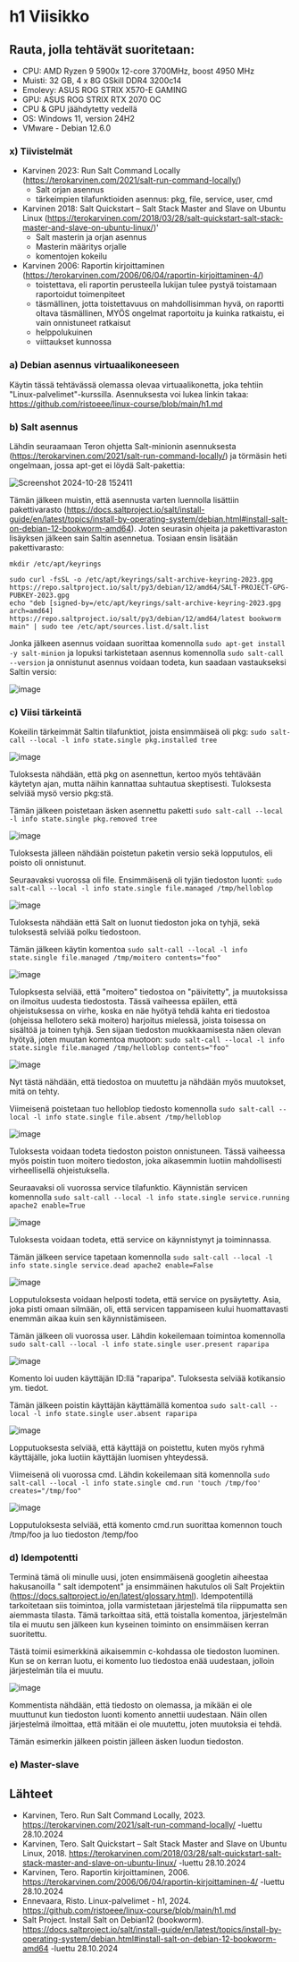 # h1 Viisikko

## Rauta, jolla tehtävät suoritetaan: 
* CPU: AMD Ryzen 9 5900x 12-core 3700MHz, boost 4950 MHz
* Muisti: 32 GB, 4 x 8G GSkill DDR4 3200c14
* Emolevy: ASUS ROG STRIX X570-E GAMING
* GPU: ASUS ROG STRIX RTX 2070 OC
* CPU & GPU jäähdytetty vedellä 
* OS: Windows 11, version 24H2
* VMware - Debian 12.6.0

### x) Tiivistelmät

* Karvinen 2023: Run Salt Command Locally (https://terokarvinen.com/2021/salt-run-command-locally/)
    - Salt orjan asennus
    - tärkeimpien tilafunktioiden asennus: pkg, file, service, user, cmd
* Karvinen 2018: Salt Quickstart – Salt Stack Master and Slave on Ubuntu Linux
  (https://terokarvinen.com/2018/03/28/salt-quickstart-salt-stack-master-and-slave-on-ubuntu-linux/)'
    - Salt masterin ja orjan asennus
    - Masterin määritys orjalle
    - komentojen kokeilu
* Karvinen 2006: Raportin kirjoittaminen (https://terokarvinen.com/2006/06/04/raportin-kirjoittaminen-4/)
    - toistettava, eli raportin perusteella lukijan tulee pystyä toistamaan raportoidut toimenpiteet
    - täsmällinen, jotta toistettavuus on mahdollisimman hyvä, on raportti oltava täsmällinen, MYÖS ongelmat raportoitu ja kuinka ratkaistu, ei vain onnistuneet ratkaisut
    - helppolukuinen
    - viittaukset kunnossa
 
### a) Debian asennus virtuaalikoneeseen

Käytin tässä tehtävässä olemassa olevaa virtuaalikonetta, joka tehtiin "Linux-palvelimet"-kurssilla. Asennuksesta voi lukea linkin takaa: https://github.com/ristoeee/linux-course/blob/main/h1.md

### b) Salt asennus

Lähdin seuraamaan Teron ohjetta Salt-minionin asennuksesta (https://terokarvinen.com/2021/salt-run-command-locally/) ja törmäsin heti ongelmaan, jossa apt-get ei löydä Salt-pakettia:

![Screenshot 2024-10-28 152411](https://github.com/user-attachments/assets/c4555ede-fe5a-477b-8001-0c2f6ffa37cf)


Tämän jälkeen muistin, että asennusta varten luennolla lisättiin pakettivarasto (https://docs.saltproject.io/salt/install-guide/en/latest/topics/install-by-operating-system/debian.html#install-salt-on-debian-12-bookworm-amd64). Joten seurasin ohjeita ja pakettivaraston lisäyksen jälkeen sain Saltin asennetua. Tosiaan ensin lisätään pakettivarasto:

```
mkdir /etc/apt/keyrings

sudo curl -fsSL -o /etc/apt/keyrings/salt-archive-keyring-2023.gpg https://repo.saltproject.io/salt/py3/debian/12/amd64/SALT-PROJECT-GPG-PUBKEY-2023.gpg
echo "deb [signed-by=/etc/apt/keyrings/salt-archive-keyring-2023.gpg arch=amd64] https://repo.saltproject.io/salt/py3/debian/12/amd64/latest bookworm main" | sudo tee /etc/apt/sources.list.d/salt.list
```

Jonka jälkeen asennus voidaan suorittaa komennolla `sudo apt-get install -y salt-minion` ja lopuksi tarkistetaan asennus komennolla `sudo salt-call --version` ja onnistunut asennus voidaan todeta, kun saadaan vastaukseksi Saltin versio:

![image](https://github.com/user-attachments/assets/0399c4de-bb71-4c28-ab0e-5bde7dfbdd5b)

### c) Viisi tärkeintä

Kokeilin tärkeimmät Saltin tilafunktiot, joista ensimmäiseä oli pkg: `sudo salt-call --local -l info state.single pkg.installed tree`

![image](https://github.com/user-attachments/assets/4e6b73d0-4f08-4599-b18a-6d2ce1402ea1)

Tuloksesta nähdään, että pkg on asennettun, kertoo myös tehtävään käytetyn ajan, mutta näihin kannattaa suhtautua skeptisesti. Tuloksesta selviää mysö versio pkg:stä.

Tämän jälkeen poistetaan äsken asennettu paketti `sudo salt-call --local -l info state.single pkg.removed tree`

![image](https://github.com/user-attachments/assets/7d105703-63a3-48ed-b165-fbb88bda6534)

Tuloksesta jälleen nähdään poistetun paketin versio sekä lopputulos, eli poisto oli onnistunut.

Seuraavaksi vuorossa oli file. Ensimmäisenä oli tyjän tiedoston luonti: `sudo salt-call --local -l info state.single file.managed /tmp/helloblop`

![image](https://github.com/user-attachments/assets/bf05f192-c237-402c-b05c-d253b8eeed68)

Tuloksesta nähdään että Salt on luonut tiedoston joka on tyhjä, sekä tuloksestä selviää polku tiedostoon.

Tämän jälkeen käytin komentoa `sudo salt-call --local -l info state.single file.managed /tmp/moitero contents="foo"`

![image](https://github.com/user-attachments/assets/34b1d332-675d-4a01-b4c8-67a216675d91)

Tulopksesta selviää, että "moitero" tiedostoa on "päivitetty", ja muutoksissa on ilmoitus uudesta tiedostosta. Tässä vaiheessa epäilen, että ohjeistuksessa on virhe, koska en näe hyötyä tehdä kahta eri tiedostoa (ohjeissa hellotero sekä moitero) harjoitus mielessä, joista toisessa on sisältöä ja toinen tyhjä. Sen sijaan tiedoston muokkaamisesta näen olevan hyötyä, joten muutan komentoa muotoon: `sudo salt-call --local -l info state.single file.managed /tmp/helloblop contents="foo"`

![image](https://github.com/user-attachments/assets/ebb9140f-16b3-4a73-bdba-263820495581)

Nyt tästä nähdään, että tiedostoa on muutettu ja nähdään myös muutokset, mitä on tehty.

Viimeisenä poistetaan tuo helloblop tiedosto komennolla `sudo salt-call --local -l info state.single file.absent /tmp/helloblop`

![image](https://github.com/user-attachments/assets/90c45783-1604-40bf-8218-9f061acdbdcf)

Tuloksesta voidaan todeta tiedoston poiston onnistuneen. Tässä vaiheessa myös poistin tuon moitero tiedoston, joka aikasemmin luotiin mahdollisesti virheellisellä ohjeistuksella.

Seuraavaksi oli vuorossa service tilafunktio. Käynnistän servicen komennolla `sudo salt-call --local -l info state.single service.running apache2 enable=True`

![image](https://github.com/user-attachments/assets/91eb727f-ab4c-4b65-88f7-ef7f89b285d7)

Tuloksesta voidaan todeta, että service on käynnistynyt ja toiminnassa.

Tämän jälkeen service tapetaan komennolla `sudo salt-call --local -l info state.single service.dead apache2 enable=False`

![image](https://github.com/user-attachments/assets/b0a184b8-b006-4d2d-9098-7849cf7a94fb)

Lopputuloksesta voidaan helposti todeta, että service on pysäytetty. Asia, joka pisti omaan silmään, oli, että servicen tappamiseen kului huomattavasti enemmän aikaa kuin sen käynnistämiseen.

Tämän jälkeen oli vuorossa user. Lähdin kokeilemaan toimintoa komennolla `sudo salt-call --local -l info state.single user.present raparipa`

![image](https://github.com/user-attachments/assets/d3cf182e-30ed-41e3-994e-f540be39f536)

Komento loi uuden käyttäjän ID:llä "raparipa". Tuloksesta selviää kotikansio ym. tiedot.

Tämän jälkeen poistin käyttäjän käyttämällä komentoa `sudo salt-call --local -l info state.single user.absent raparipa`

![image](https://github.com/user-attachments/assets/cc229d2d-c658-4b07-9b55-7ba61c0981af)

Lopputuoksesta selviää, että käyttäjä on poistettu, kuten myös ryhmä käyttäjälle, joka luotiin käyttäjän luomisen yhteydessä.

Viimeisenä oli vuorossa cmd. Lähdin kokeilemaan sitä komennolla `sudo salt-call --local -l info state.single cmd.run 'touch /tmp/foo' creates="/tmp/foo"`

![image](https://github.com/user-attachments/assets/6e5cc971-13d9-432f-8c13-db3ac382c2b4)

Lopputuloksesta selviää, että komento cmd.run suorittaa komennon touch /tmp/foo ja luo tiedoston /temp/foo

### d) Idempotentti

Terminä tämä oli minulle uusi, joten ensimmäisenä googletin aiheestaa hakusanoilla " salt idempotent" ja ensimmäinen hakutulos oli Salt Projektiin (https://docs.saltproject.io/en/latest/glossary.html). Idempotentillä tarkoitetaan siis toimintoa, jolla varmistetaan järjestelmä tila riippumatta sen aiemmasta tilasta. Tämä tarkoittaa sitä, että toistalla komentoa, järjestelmän tila ei muutu sen jälkeen kun kyseinen toiminto on ensimmäisen kerran suoritettu.

Tästä toimii esimerkkinä aikaisemmin c-kohdassa ole tiedoston luominen. Kun se on kerran luotu, ei komento luo tiedostoa enää uudestaan, jolloin järjestelmän tila ei muutu.

![image](https://github.com/user-attachments/assets/5a03489d-5858-43c2-9cb8-01dd900be259)

Kommentista nähdään, että tiedosto on olemassa, ja mikään ei ole muuttunut kun tiedoston luonti komento annettii uudestaan. Näin ollen järjestelmä ilmoittaa, että mitään ei ole muutettu, joten muutoksia ei tehdä.

Tämän esimerkin jälkeen poistin jälleen äsken luodun tiedoston.

### e) Master-slave




## Lähteet


 * Karvinen, Tero. Run Salt Command Locally, 2023. https://terokarvinen.com/2021/salt-run-command-locally/ -luettu 28.10.2024
 * Karvinen, Tero. Salt Quickstart – Salt Stack Master and Slave on Ubuntu Linux, 2018. https://terokarvinen.com/2018/03/28/salt-quickstart-salt-stack-master-and-slave-on-ubuntu-linux/ -luettu 28.10.2024
 * Karvinen, Tero. Raportin kirjoittaminen, 2006. https://terokarvinen.com/2006/06/04/raportin-kirjoittaminen-4/ -luettu 28.10.2024
 * Ennevaara, Risto. Linux-palvelimet - h1, 2024. https://github.com/ristoeee/linux-course/blob/main/h1.md
 * Salt Project. Install Salt on Debian12 (bookworm). https://docs.saltproject.io/salt/install-guide/en/latest/topics/install-by-operating-system/debian.html#install-salt-on-debian-12-bookworm-amd64 -luettu 28.10.2024
